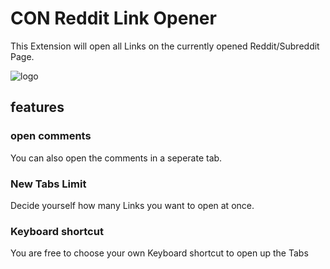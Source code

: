 # CON Reddit Link Opener

This Extension will open all Links on the currently opened Reddit/Subreddit Page.

![logo](src/img/icon128.png)

## features

### open comments

You can also open the comments in a seperate tab.

### New Tabs Limit

Decide yourself how many Links you want to open at once.

### Keyboard shortcut

You are free to choose your own Keyboard shortcut to open up the Tabs
